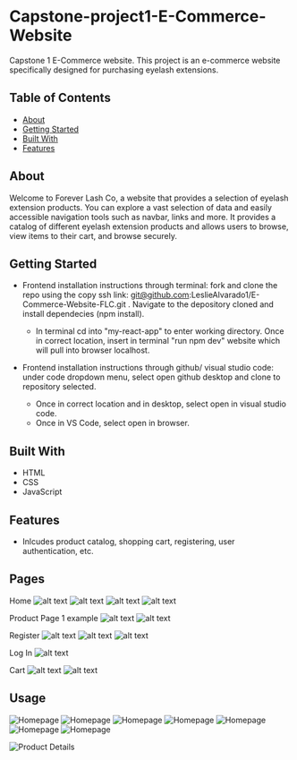 # Capstone-project1-E-Commerce-Website

Capstone 1 E-Commerce website. This project is an e-commerce website specifically designed for purchasing eyelash extensions.

## Table of Contents

- [About](#about)
- [Getting Started](#getting-started)
- [Built With](#built-with)
- [Features](#Features)

## About

Welcome to Forever Lash Co, a website that provides a selection of eyelash extension products. You can explore a vast selection of data and easily accessible navigation tools such as navbar, links and more. It provides a catalog of different eyelash extension products and allows users to browse, view items to their cart, and browse securely.

## Getting Started

- Frontend installation instructions through terminal: fork and clone the repo using the copy ssh link: git@github.com:LeslieAlvarado1/E-Commerce-Website-FLC.git . Navigate to the depository cloned and install dependecies (npm install).

  - In terminal cd into "my-react-app" to enter working directory. Once in correct location, insert in terminal "run npm dev" website which will pull into browser localhost.

- Frontend installation instructions through github/ visual studio code: under code dropdown menu, select open github desktop and clone to repository selected.
  - Once in correct location and in desktop, select open in visual studio code.
  - Once in VS Code, select open in browser.

## Built With

- HTML
- CSS
- JavaScript

## Features

- Inlcudes product catalog, shopping cart, registering, user authentication, etc.

## Pages

Home 
![alt text](image.png)
![alt text](image-1.png)
![alt text](image-2.png)
![alt text](image-3.png)

Product Page 1 example
![alt text](image-4.png)
![alt text](image-5.png)

Register 
![alt text](image-6.png)
![alt text](image-7.png)
![alt text](image-8.png)

Log In 
![alt text](image-9.png)

Cart 
![alt text](image-10.png)
![alt text](image-11.png)


## Usage
![Homepage](./images/FLC-original2.png)
![Homepage](./images/3-tray-rock.jpg)
![Homepage](./images/2-c-closedTrays.jpg)
![Homepage](./images/inner-tray.jpg)
![Homepage](./images/C-inner-singleTray.jpg)
![Homepage](./images/3-tray-standing.jpg)
![Homepage](./images/2-cTray-standing.jpg)

![Product Details](./images/regular-glue.png)
